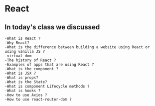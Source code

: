 # React

## In today's class we discussed


	-What is React ? 
	-Why React? 
	-What is the difference between building a website using React or using vanilla JS ?
	-virtual dom 
	-The history of React ? 
	-Examples of apps that are using React ? 
	-What is the component ? 
	-What is JSX ? 
	-What is props?
	-What is the State?
	-What is component Lifecycle methods ?
	-What is hooks ?
	-How to use Axios ?
	-How to use react-router-dom ?


